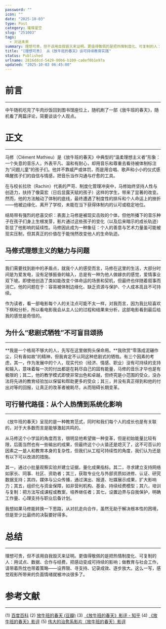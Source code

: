 ```yaml
---
password: ""
icon: ""
date: "2025-10-03"
type: Post
category: 璀璨星空
slug: "251003"
tags:
  - 对话未来
summary: 理想可贵，但不该用自我毁灭来证明。更值得敬佩的是把热情制度化、可复制的人：用试点、数据、合作与经费，把感动变成可持续的影响；做教育与社会工作，请带着热忱也带着策略——设界限、寻支持、记录成效、逐步放大。
title: "[理想可贵]  从《放牛班的春天》谈可持续教育实践"
status: Published
urlname: 2816ddcd-5429-80b6-b109-ca0ef0b1e97a
updated: "2025-10-03 06:45:00"
---
```


# 前言

---

中午随机吃完了牛肉炒饭回到图书馆座位上，随机刷了一部《放牛班的春天》，随机看了两篇评论，简要谈谈个人观点。

# 正文

---

马修（Clément Mathieu）是《放牛班的春天》中典型的“温柔理想主义者”形象：一个失意的音乐人，外表平凡、温和有耐心，却用音乐和尊重去看待被体制标注为“问题儿童”的孩子们。他并不靠威严或体罚，而是用合唱、歌声和小小的仪式感唤醒孩子们的自信与情感，把音乐当作沟通与疗愈的工具。

在与校长拉欣（Rachin）代表的严苛、制度化管理冲突中，马修始终坚持人性与创造力，扶持了像莫宏（日后显露天赋的孩子）这样的学生，带来了显著的改变。然而，他的方法触动了体制的底线，最终遭遇了制度性的排斥和个人命运上的挫折——他被边缘化、离开了学校，未能在当下获得体制内的认可或稳定地位。

结局带有强烈的悲喜交织：表面上马修是被现实击败的个体，但他所播下的音乐种子在孩子们身上生根发芽，影片通过这些孩子的变化（以及后来暗示的成长轨迹）彰显了他影响的延续性。马修因此成为一种象征：个人的善意与艺术力量虽可能被现实压制，但其真正的价值在于能悄然改变他人的生命轨迹。

## 马修式理想主义的魅力与问题

---

我们需要找到剧中的矛盾点，就我个人的感受而言，马修在这里的生活，大部分时间是为爱发电，没有足够振奋的输入，总是有一种为他人做嫁衣的感觉，爱情事业双下坡。即使他创造了类如能改变个体命运的场景和契机，但最终也伴随着叙事而消亡。他的问题在于：容易被体制边缘化、缺乏资源与保护、个人成本高且不可持续。

作为读者，看一部电影每个人的关注点可能不太一样，对我而言，因为我比较喜欢下棋和分析，所以看电影我会从主人公的过程和结果来分析，这部电影看到最后给我的感觉是奇怪的。

## 为什么“悲剧式牺牲”不可盲目颂扬

---

**我是一个格局不够大的人，先写在这里做狗头保命用。**我欣赏“零落成泥碾作尘，只有香如故”的精神，但我肯定不认同这种悲剧式的牺牲。有三个因素的考虑，其一，作为发展中的个人，现实代价（经济、情感、职业）没有可持续的支持和输入，意味着每一次的付出都是在耗尽自己的固有能量，马修的音乐才华也是有极限的；其二，他的教学模式即使非常出色和卓越，但终究是小范围的受众，没办法将先进的教育经验加以保留和帮助更多的受众；其三，并没有真正得到和他的付出对等的回报，让真正的改革者被耗尽，从而阻碍长期变革。

## 可行替代路径：从个人热情到系统化影响

---

《放牛班的春天》呈现的是一种教育范式，同时和我们每个人的成长也是有关联的，对于大多数而言是能够激起共鸣的。

从马修这个小学监的角度而言，很明显他希望做一种变革，但是初始能量比较有限，后面当然也有一些输出的成果，但最终这个小火苗还是熄灭了，这不可否认的因素之一是人和教育本身的复杂性，但我们从工程可持续性的角度，我们认为还是有以下可以改进的措施。

其一，通过小批量观察实验并建立证据，量化成果指标。其二，寻求建立支持网络如家长、同事、社区、资助者；其三，获取专业化与外部资质如进修、认证、研究数据支持；其四，媒体与公众传播，通过演出、报道、社媒展示成果，扩大影响力；其五，组织化与资金保障，如非营利机构、基金、持续经费模型；其六，培训与复制：把方法写成课程或教案，培养继任者；其七，设置边界与自我保护，明确工作量、心理支持与职业后备计划。

我想如果马修能转换一下思路，从对抗走向合作，虽然无助于解决根本性的困境，但是至少比最终的决裂要好得多。

# 总结

---

理想可贵，但不该用自我毁灭来证明。更值得敬佩的是把热情制度化、可复制的人：用试点、数据、合作与经费，把感动变成可持续的影响；做教育与社会工作，请带着热忱也带着策略——设界限、寻支持、记录成效、逐步放大。这么一写，感觉观影所带来的负面情绪就被冲淡很多了。

# 参考文献

---

(1) [百度百科](https://baike.baidu.com/item/%E6%94%BE%E7%89%9B%E7%8F%AD%E7%9A%84%E6%98%A5%E5%A4%A9/6878535)
(2) [放牛班的春天 (豆瓣)](https://movie.douban.com/subject/1291549/)
(3) [《放牛班的春天》影评 - 知乎](https://zhuanlan.zhihu.com/p/96747556)
(4) [《放牛班的春天》影评](https://www.douban.com/note/606561108/?_i=9473444APqUAAf)
(5) [伟大的治愈系影片（放牛班的春天）影评](https://movie.douban.com/review/16538860/)

